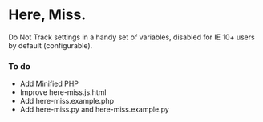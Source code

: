 Here, Miss.
==========

Do Not Track settings in a handy set of variables, disabled for IE 10+ users by default (configurable).

### To do
* Add Minified PHP
* Improve here-miss.js.html
* Add here-miss.example.php
* Add here-miss.py and here-miss.example.py